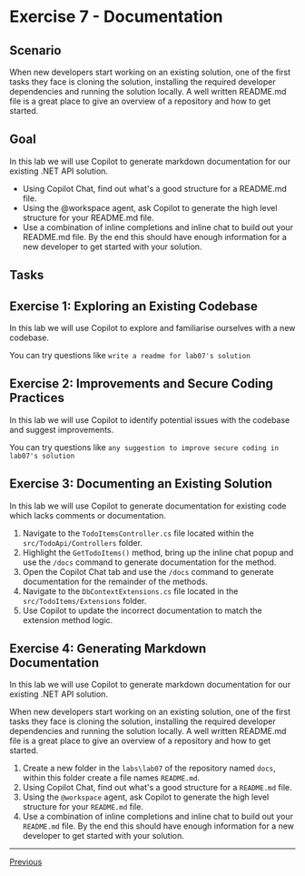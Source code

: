  
# Exercise 7 - Documentation

## Scenario

When new developers start working on an existing solution, one of the first tasks they face is cloning the solution, installing the required developer dependencies and running the solution locally. A well written README.md file is a great place to give an overview of a repository and how to get started.

## Goal

In this lab we will use Copilot to generate markdown documentation for our existing .NET API solution. 

- Using Copilot Chat, find out what's a good structure for a README.md file.
- Using the @workspace agent, ask Copilot to generate the high level structure for your README.md file.
- Use a combination of inline completions and inline chat to build out your README.md file. By the end this should have enough information for a new developer to get started with your solution.
 
## Tasks

## Exercise 1: Exploring an Existing Codebase

In this lab we will use Copilot to explore and familiarise ourselves with a new codebase.

You can try questions like `write a readme for lab07's solution`

## Exercise 2: Improvements and Secure Coding Practices

In this lab we will use Copilot to identify potential issues with the codebase and suggest improvements.

You can try questions like `any suggestion to improve secure coding in lab07's solution`

## Exercise 3: Documenting an Existing Solution

In this lab we will use Copilot to generate documentation for existing code which lacks comments or documentation.

1. Navigate to the `TodoItemsController.cs` file located within the `src/TodoApi/Controllers` folder.
2. Highlight the `GetTodoItems()` method, bring up the inline chat popup and use the `/docs` command to generate documentation for the method.
3. Open the Copilot Chat tab and use the `/docs` command to generate documentation for the remainder of the methods.
4. Navigate to the `DbContextExtensions.cs` file located in the `src/TodoItems/Extensions` folder.
5. Use Copilot to update the incorrect documentation to match the extension method logic.
 
## Exercise 4: Generating Markdown Documentation

In this lab we will use Copilot to generate markdown documentation for our existing .NET API solution. 

When new developers start working on an existing solution, one of the first tasks they face is cloning the solution, installing the required developer dependencies and running the solution locally. A well written README.md file is a great place to give an overview of a repository and how to get started.

1. Create a new folder in the `labs\lab07` of the repository named `docs`, within this folder create a file names `README.md`.
2. Using Copilot Chat, find out what's a good structure for a `README.md` file.
3. Using the `@workspace` agent, ask Copilot to generate the high level structure for your `README.md` file.
4. Use a combination of inline completions and inline chat to build out your `README.md` file. By the end this should have enough information for a new developer to get started with your solution.

---------------
[Previous](./07-API.md)